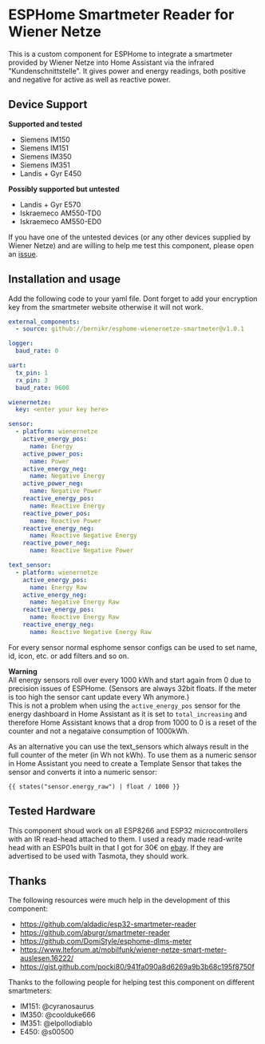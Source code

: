 # ESPHome Smartmeter Reader for Wiener Netze

This is a custom component for ESPHome to integrate a smartmeter provided by Wiener Netze into Home Assistant via the infrared "Kundenschnittstelle". It gives power and energy readings, both positive and negative for active as well as reactive power.

## Device Support

**Supported and tested**
- Siemens IM150
- Siemens IM151
- Siemens IM350
- Siemens IM351
- Landis + Gyr E450

**Possibly supported but untested**
- Landis + Gyr E570
- Iskraemeco AM550-TD0
- Iskraemeco AM550-ED0

If you have one of the untested devices (or any other devices supplied by Wiener Netze) and are willing to help me test this component, please open an [issue](https://github.com/bernikr/esphome-wienernetze-smartmeter/issues/new).

## Installation and usage

Add the following code to your yaml file.
Dont forget to add your encryption key from the smartmeter website otherwise it will not work.

```yaml
external_components:
  - source: github://bernikr/esphome-wienernetze-smartmeter@v1.0.1

logger:
  baud_rate: 0

uart:
  tx_pin: 1
  rx_pin: 3
  baud_rate: 9600

wienernetze:
  key: <enter your key here>

sensor:
  - platform: wienernetze
    active_energy_pos:
      name: Energy
    active_power_pos:
      name: Power
    active_energy_neg:
      name: Negative Energy
    active_power_neg:
      name: Negative Power
    reactive_energy_pos:
      name: Reactive Energy
    reactive_power_pos:
      name: Reactive Power
    reactive_energy_neg:
      name: Reactive Negative Energy
    reactive_power_neg:
      name: Reactive Negative Power

text_sensor:
  - platform: wienernetze
    active_energy_pos:
      name: Energy Raw
    active_energy_neg:
      name: Negative Energy Raw
    reactive_energy_pos:
      name: Reactive Energy Raw
    reactive_energy_neg:
      name: Reactive Negative Energy Raw
```

For every sensor normal esphome sensor configs can be used to set name, id, icon, etc. or add filters and so on.

**Warning**  
All energy sensors roll over every 1000 kWh and start again from 0 due to precision issues of ESPHome.
(Sensors are always 32bit floats. If the meter is too high the sensor cant update every Wh anymore.)  
This is not a problem when using the `active_energy_pos` sensor for the energy dashboard in Home Assistant as it is set to `total_increasing` and therefore Home Assistant knows that a drop from 1000 to 0 is a reset of the counter and not a negataive consumption of 1000kWh.

As an alternative you can use the text_sensors which always result in the full counter of the meter (in Wh not kWh). To use them as a numeric sensor in Home Assistant you need to create a Template Sensor that takes the sensor and converts it into a numeric sensor:

```jinja
{{ states("sensor.energy_raw") | float / 1000 }}
```

## Tested Hardware
This component shoud work on all ESP8266 and ESP32 microcontrollers with an IR read-head attached to them. I used a ready made read-write head with an ESP01s built in that I got for 30€ on [ebay](https://www.ebay.at/sch/i.html?_nkw=lesekopf+tasmota). If they are advertised to be used with Tasmota, they should work.

## Thanks
The following resources were much help in the development of this component:
- https://github.com/aldadic/esp32-smartmeter-reader
- https://github.com/aburgr/smartmeter-reader
- https://github.com/DomiStyle/esphome-dlms-meter
- https://www.lteforum.at/mobilfunk/wiener-netze-smart-meter-auslesen.16222/
- https://gist.github.com/pocki80/941fa090a8d6269a9b3b68c195f8750f

Thanks to the following people for helping test this component on different smartmeters:
- IM151: @cyranosaurus
- IM350: @coolduke666
- IM351: @elpollodiablo
- E450: @s00500
